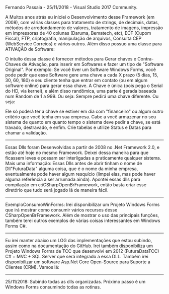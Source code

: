 Fernando Passaia - 25/11/2018 - Visual Studio 2017 Community.

A Muitos anos atrás eu iniciei o Desenvolvimento desse Framework (em 2008), com várias classes para tratamento de strings, de decimais, datas,
métodos de arredondamento de valores, tratamento de imagens, impressão em impressoras de 40 colunas (Daruma, Bematech, etc), ECF (Cupom Fiscal),
FTP, criptografia, manipulação de arquivos, Consulta CEP (WebService Correios) e vários outros. Além disso possuo uma classe para ATIVAÇÃO de Software:

O intuíto dessa classe é fornecer métodos para Gerar chaves e Contra-Chaves de Ativação, para inserir em Softwares e fazer um tipo de "Software
Original". Por exemplo: Se você tiver um Software Windows Forms, você pode pedir que esse Software gere uma chave a cada X prazo (5 dias, 15, 30, 60, 180)
e seu cliente tenha que entrar em contato (ou em algum software online) para gerar essa chave. A Chave é única (pois pega o Serial do HD, via kernel),
e além disso randômica, uma parte é gerada baseada num Random de 1 a 999. Ou seja: Sempre pedirá uma chave diferente. Ou seja:

Ele só poderá ter a chave se estiver em dia com "financeiro" ou algum outro critério que você tenha em sua empresa. Cabe a você armazenar no seu sistema
de quanto em quanto tempo o sistema deve pedir a chave, se está travado, destravado, e enfim. Crie tabelas e utilize Status e Datas para chamar a validação.

-----------------------------------------------------------------------------------------------------------------------------------------------------------

Essas Dlls foram Desenvolvidas a partir de 2008 no .Net Framework 2.0, e estão até hoje no mesmo Framework. Deixei dessa maneira para que ficassem leves
e possam ser interligadas a praticamente qualquer sistema. Mais uma informação: Essas Dlls antes de abrir tinham o nome de Dll"FuturaData" alguma coisa,
que é o nome da minha empresa, eventualmente pode haver algum resquício (limpei elas, mas pode haver alguma referência a ser arrumada ainda). Apontei essas
dlls para compilação em c:\CSharpOpenBrFramework, então basta criar esse diretório que tudo será jogado lá de maneira fácil.

-----------------------------------------------------------------------------------------------------------------------------------------------------------

ExemploConsumoWinForms: Irei disponibilizar um Projeto Windows Forms que irá mostrar como consumir vários recursos desse CSharpOpenBrFramework. Além de
mostrar o uso das principais funções, também terei outros exemplos de várias coisas interessantes em Windows Forms C#.

-----------------------------------------------------------------------------------------------------------------------------------------------------------

Eu irei manter abaixo um LOG das implementações que estou subindo, assim como na documentação do GitHub. Irei também disponibiliza um Projeto Windows
Forms de TCC que desenvolvi em 2012 (FuturaDataTCC) C# + MVC + SQL Server que será integrado a essa DLL. Também irei disponibilizar um software Asp.Net Core
Open-Source para Suporte a Clientes (CRM). Vamos lá:

-----------------------------------------------------------------------------------------------------------------------------------------------------------

25/11/2018: Subindo todas as dlls organizadas. Próximo passo é um Windows Forms consumindo todas as rotinas.